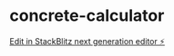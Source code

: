 # concrete-calculator

[Edit in StackBlitz next generation editor ⚡️](https://stackblitz.com/~/github.com/tripletrad424235/concrete-calculator)